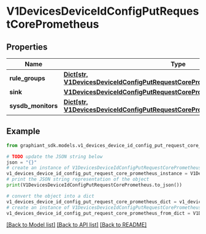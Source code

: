 # V1DevicesDeviceIdConfigPutRequestCorePrometheus


## Properties

Name | Type | Description | Notes
------------ | ------------- | ------------- | -------------
**rule_groups** | [**Dict[str, V1DevicesDeviceIdConfigPutRequestCorePrometheusRuleGroupsValue]**](V1DevicesDeviceIdConfigPutRequestCorePrometheusRuleGroupsValue.md) |  | [optional] 
**sink** | [**V1DevicesDeviceIdConfigPutRequestCorePrometheusSink**](V1DevicesDeviceIdConfigPutRequestCorePrometheusSink.md) |  | [optional] 
**sysdb_monitors** | [**Dict[str, V1DevicesDeviceIdConfigPutRequestCorePrometheusSysdbMonitorsValue]**](V1DevicesDeviceIdConfigPutRequestCorePrometheusSysdbMonitorsValue.md) |  | [optional] 

## Example

```python
from graphiant_sdk.models.v1_devices_device_id_config_put_request_core_prometheus import V1DevicesDeviceIdConfigPutRequestCorePrometheus

# TODO update the JSON string below
json = "{}"
# create an instance of V1DevicesDeviceIdConfigPutRequestCorePrometheus from a JSON string
v1_devices_device_id_config_put_request_core_prometheus_instance = V1DevicesDeviceIdConfigPutRequestCorePrometheus.from_json(json)
# print the JSON string representation of the object
print(V1DevicesDeviceIdConfigPutRequestCorePrometheus.to_json())

# convert the object into a dict
v1_devices_device_id_config_put_request_core_prometheus_dict = v1_devices_device_id_config_put_request_core_prometheus_instance.to_dict()
# create an instance of V1DevicesDeviceIdConfigPutRequestCorePrometheus from a dict
v1_devices_device_id_config_put_request_core_prometheus_from_dict = V1DevicesDeviceIdConfigPutRequestCorePrometheus.from_dict(v1_devices_device_id_config_put_request_core_prometheus_dict)
```
[[Back to Model list]](../README.md#documentation-for-models) [[Back to API list]](../README.md#documentation-for-api-endpoints) [[Back to README]](../README.md)


